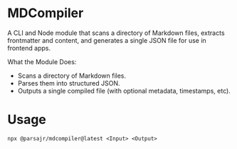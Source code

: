 # MDCompiler
A CLI and Node module that scans a directory of Markdown files, extracts frontmatter and content, and generates a single JSON file for use in frontend apps.

What the Module Does:
- Scans a directory of Markdown files.
- Parses them into structured JSON.
- Outputs a single compiled file (with optional metadata, timestamps, etc).

# Usage
```
npx @parsajr/mdcompiler@latest <Input> <Output>
```
